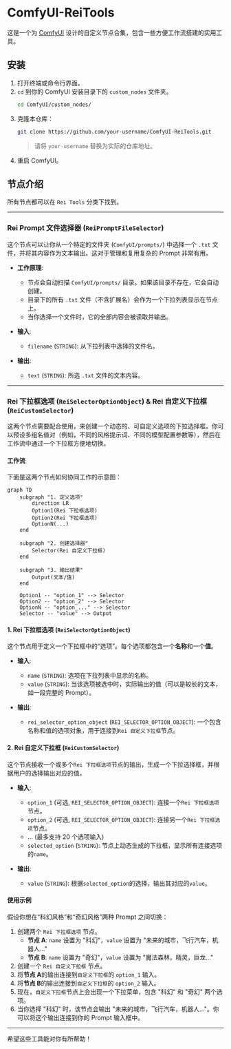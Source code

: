 # ComfyUI-ReiTools

这是一个为 [ComfyUI](https://github.com/comfyanonymous/ComfyUI) 设计的自定义节点合集，包含一些方便工作流搭建的实用工具。

## 安装

1. 打开终端或命令行界面。
2. `cd` 到你的 ComfyUI 安装目录下的 `custom_nodes` 文件夹。
   ```bash
   cd ComfyUI/custom_nodes/
   ```
3. 克隆本仓库：
   ```bash
   git clone https://github.com/your-username/ComfyUI-ReiTools.git
   ```
   > 请将 `your-username` 替换为实际的仓库地址。
4. 重启 ComfyUI。

## 节点介绍

所有节点都可以在 `Rei Tools` 分类下找到。

---

### Rei Prompt 文件选择器 (`ReiPromptFileSelector`)

这个节点可以让你从一个特定的文件夹 (`ComfyUI/prompts/`) 中选择一个 `.txt` 文件，并将其内容作为文本输出。这对于管理和复用复杂的 Prompt 非常有用。

- **工作原理**:

  - 节点会自动扫描 `ComfyUI/prompts/` 目录。如果该目录不存在，它会自动创建。
  - 目录下的所有 `.txt` 文件（不含扩展名）会作为一个下拉列表显示在节点上。
  - 当你选择一个文件时，它的全部内容会被读取并输出。

- **输入**:

  - `filename` (`STRING`): 从下拉列表中选择的文件名。

- **输出**:
  - `text` (`STRING`): 所选 `.txt` 文件的文本内容。

---

### Rei 下拉框选项 (`ReiSelectorOptionObject`) & Rei 自定义下拉框 (`ReiCustomSelector`)

这两个节点需要配合使用，来创建一个动态的、可自定义选项的下拉选择框。你可以预设多组名值对（例如，不同的风格提示词、不同的模型配置参数等），然后在工作流中通过一个下拉框方便地切换。

#### 工作流

下面是这两个节点如何协同工作的示意图：

```mermaid
graph TD
    subgraph "1. 定义选项"
        direction LR
        Option1(Rei 下拉框选项)
        Option2(Rei 下拉框选项)
        OptionN(...)
    end

    subgraph "2. 创建选择器"
        Selector(Rei 自定义下拉框)
    end

    subgraph "3. 输出结果"
        Output(文本/值)
    end

    Option1 -- "option_1" --> Selector
    Option2 -- "option_2" --> Selector
    OptionN -- "option_..." --> Selector
    Selector -- "value" --> Output
```

#### 1. Rei 下拉框选项 (`ReiSelectorOptionObject`)

这个节点用于定义一个下拉框中的“选项”。每个选项都包含一个**名称**和一个**值**。

- **输入**:

  - `name` (`STRING`): 选项在下拉列表中显示的名称。
  - `value` (`STRING`): 当该选项被选中时，实际输出的值（可以是较长的文本，如一段完整的 Prompt）。

- **输出**:
  - `rei_selector_option_object` (`REI_SELECTOR_OPTION_OBJECT`): 一个包含名称和值的选项对象，用于连接到`Rei 自定义下拉框`节点。

#### 2. Rei 自定义下拉框 (`ReiCustomSelector`)

这个节点接收一个或多个`Rei 下拉框选项`节点的输出，生成一个下拉选择框，并根据用户的选择输出对应的值。

- **输入**:

  - `option_1` (可选, `REI_SELECTOR_OPTION_OBJECT`): 连接一个`Rei 下拉框选项`节点。
  - `option_2` (可选, `REI_SELECTOR_OPTION_OBJECT`): 连接另一个`Rei 下拉框选项`节点。
  - ... (最多支持 20 个选项输入)
  - `selected_option` (`STRING`): 节点上动态生成的下拉框，显示所有连接选项的`name`。

- **输出**:
  - `value` (`STRING`): 根据`selected_option`的选择，输出其对应的`value`。

#### 使用示例

假设你想在“科幻风格”和“奇幻风格”两种 Prompt 之间切换：

1. 创建两个 `Rei 下拉框选项` 节点。
   - **节点 A**: `name` 设置为 "科幻"，`value` 设置为 "未来的城市，飞行汽车，机器人..."
   - **节点 B**: `name` 设置为 "奇幻"，`value` 设置为 "魔法森林，精灵，巨龙..."
2. 创建一个 `Rei 自定义下拉框` 节点。
3. 将**节点 A**的输出连接到`自定义下拉框`的 `option_1` 输入。
4. 将**节点 B**的输出连接到`自定义下拉框`的 `option_2` 输入。
5. 现在，`自定义下拉框`节点上会出现一个下拉菜单，包含 "科幻" 和 "奇幻" 两个选项。
6. 当你选择 "科幻" 时，该节点会输出 "未来的城市，飞行汽车，机器人..."。你可以将这个输出连接到你的 Prompt 输入框中。

---

希望这些工具能对你有所帮助！
